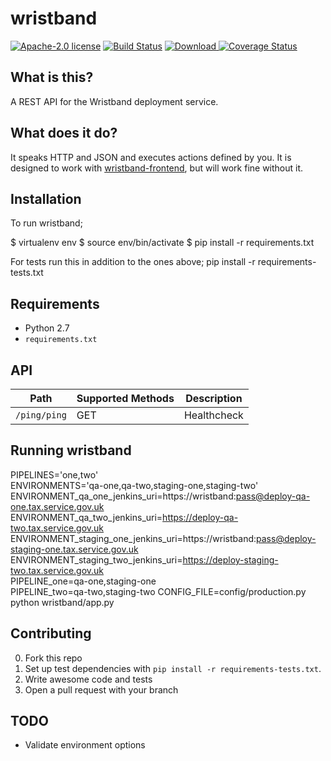 # wristband

[![Apache-2.0 license](http://img.shields.io/badge/license-Apache-brightgreen.svg)](http://www.apache.org/licenses/LICENSE-2.0.html) [![Build Status](https://travis-ci.org/hmrc/wristband.svg)](https://travis-ci.org/hmrc/wristband) [ ![Download](https://api.bintray.com/packages/hmrc/releases/wristband/images/download.svg) ](https://bintray.com/hmrc/releases/wristband/_latestVersion)
[![Coverage Status](https://coveralls.io/repos/hmrc/wristband/badge.svg?branch=master&service=github)](https://coveralls.io/github/hmrc/wristband?branch=master)

## What is this?

A REST API for the Wristband deployment service.

## What does it do?

It speaks HTTP and JSON and executes actions defined by you. It is designed to work with [wristband-frontend][1], but will work fine without it.

## Installation

To run wristband;

$ virtualenv env
$ source env/bin/activate
$ pip install -r requirements.txt

For tests run this in addition to the ones above;
pip install -r requirements-tests.txt


## Requirements

- Python 2.7
- `requirements.txt`

## API

| Path | Supported Methods | Description |
| ---- | ----------------- | ----------- |
| `/ping/ping` | GET | Healthcheck |

## Running wristband

PIPELINES='one,two'  \
ENVIRONMENTS='qa-one,qa-two,staging-one,staging-two' \
ENVIRONMENT_qa_one_jenkins_uri=https://wristband:pass@deploy-qa-one.tax.service.gov.uk  \
ENVIRONMENT_qa_two_jenkins_uri=https://deploy-qa-two.tax.service.gov.uk  \
ENVIRONMENT_staging_one_jenkins_uri=https://wristband:pass@deploy-staging-one.tax.service.gov.uk  \
ENVIRONMENT_staging_two_jenkins_uri=https://deploy-staging-two.tax.service.gov.uk  \
PIPELINE_one=qa-one,staging-one \
PIPELINE_two=qa-two,staging-two
CONFIG_FILE=config/production.py
python wristband/app.py

## Contributing

0. Fork this repo
1. Set up test dependencies with `pip install -r requirements-tests.txt`.
2. Write awesome code and tests
3. Open a pull request with your branch

[1]: https://github.tools.tax.service.gov.uk/HMRC/wristband-frontend


TODO
--
* Validate environment options
